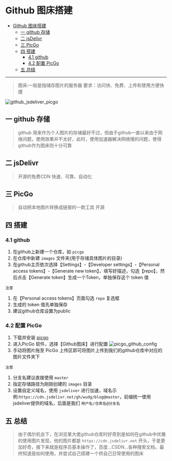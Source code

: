 # Github 图床搭建

- [Github 图床搭建](#github-图床搭建)
  - [一 github 存储](#一-github-存储)
  - [二 jsDelivr](#二-jsdelivr)
  - [三 PicGo](#三-picgo)
  - [四 搭建](#四-搭建)
    - [4.1 github](#41-github)
    - [4.2 配置 PicGo](#42-配置-picgo)
  - [五 总结](#五-总结)

---

> 图床:一般是指储存图片的服务器
> 要求：访问快、免费、上传和使用方便快捷 



![github_jsdeliver_picgo](https://cdn.jsdelivr.net/gh/wudg/blog@master/images/github_jsdeliver_picgo.png)


## 一 github 存储
> github 用来作为个人图片的存储最好不过，但由于github一直以来由于网络问题，使用效果并不太好，此时，使用加速器解决网络慢的问题，使得github作为图床则十分可靠

## 二 jsDelivr
> 开源的免费CDN
> 快速、可靠、自动化

## 三 PicGo
> 自动把本地图片转换成链接的一款工具
> 开源

## 四 搭建

### 4.1 github
1. 在github上新建一个仓库，如 `picgo`
2. 在仓库中新建 `images` 文件夹(用于存储具体图片的目录)
3. 在github主页依次选择【Settings】-【Developer settings】-【Personal access tokens】-【Generate new token】，填写好描述，勾选【repo】，然后点击【Generate token】生成一个Token，单独保存这个 token 值

`注意`
1. 在【Personal access tokens】页面勾选 `repo` 复选框
2. 生成的 token 值先单独保存
3. 建议github仓库设置为public
   

### 4.2 配置 PicGo

1. 下载并安装 [picgo](https://github.com/Molunerfinn/picgo/releases)
2. 进入PicGo 软件，选择【Github图床】进行配置
![picgo_github_config](https://cdn.jsdelivr.net/gh/wudg/blog@master/images/picgo_github_config.png)
3. 手动将图片拖至 PicGo 上传区即可将图片上传到我们的github仓库中对应的图片文件夹下

`注意`
1. 分支名建议直接使用 `master`
2. 指定存储路径为刚刚创建的 `images` 目录
3. 设置自定义域名，使用 `jsdeliver` 进行加速，域名示例:`https://cdn.jsdelivr.net/gh/wudg/blog@master`，前缀统一使用jsdeliver提供的域名，后面是我们 `用户名/仓库名@分支名`

## 五 总结
> 由于偶尔机会下，在浏览某大佬github仓库时好奇到是如何在github中优雅的使用图片发现，他的图片都是 `https://cdn.jsdelivr.net` 开头，于是更加好奇，接下来就是程序员基本操作了，百度...CSDN...各种搜索文档，最终知道是如何使用，并尝试自己搭建一个供自己日常使用的图床



